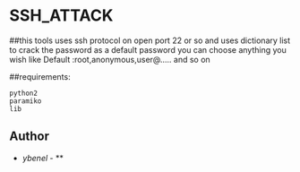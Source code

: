 # SSH_ATTACK

##this tools uses ssh protocol on open port 22 or so and uses dictionary list to crack the password as a default password you can choose anything you wish like Default :root,anonymous,user@..... and so on

##requirements:
```
python2
paramiko
lib
```
## Author

* *ybenel* - **
